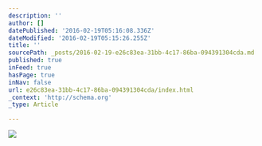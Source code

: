 ```yaml
---
description: ''
author: []
datePublished: '2016-02-19T05:16:08.336Z'
dateModified: '2016-02-19T05:15:26.255Z'
title: ''
sourcePath: _posts/2016-02-19-e26c83ea-31bb-4c17-86ba-094391304cda.md
published: true
inFeed: true
hasPage: true
inNav: false
url: e26c83ea-31bb-4c17-86ba-094391304cda/index.html
_context: 'http://schema.org'
_type: Article

---
```

![](https://the-grid-user-content.s3-us-west-2.amazonaws.com/da0bcb24-4939-4450-a02d-e7a13bbbed00.png)